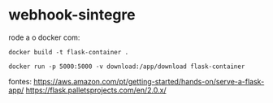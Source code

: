 # webhook-sintegre

rode a o docker com:
```
docker build -t flask-container .
```

```
docker run -p 5000:5000 -v download:/app/download flask-container
```

fontes: https://aws.amazon.com/pt/getting-started/hands-on/serve-a-flask-app/
https://flask.palletsprojects.com/en/2.0.x/
